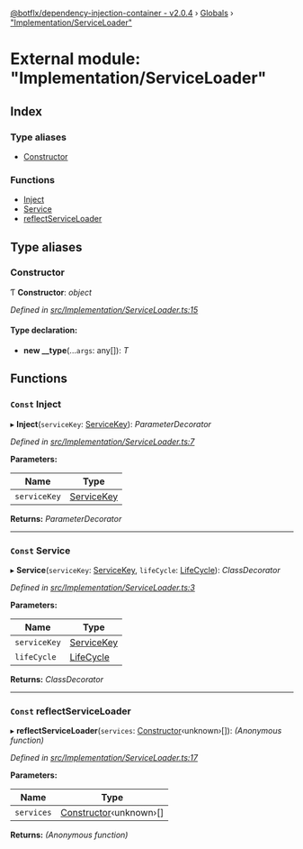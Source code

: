 [@botflx/dependency-injection-container - v2.0.4](../README.md) › [Globals](../globals.md) › ["Implementation/ServiceLoader"](_implementation_serviceloader_.md)

# External module: "Implementation/ServiceLoader"

## Index

### Type aliases

* [Constructor](_implementation_serviceloader_.md#constructor)

### Functions

* [Inject](_implementation_serviceloader_.md#const-inject)
* [Service](_implementation_serviceloader_.md#const-service)
* [reflectServiceLoader](_implementation_serviceloader_.md#const-reflectserviceloader)

## Type aliases

###  Constructor

Ƭ **Constructor**: *object*

*Defined in [src/Implementation/ServiceLoader.ts:15](https://github.com/botflux/dependency-injection-container/blob/aff9924/packages/DIContainer/src/Implementation/ServiceLoader.ts#L15)*

#### Type declaration:

* **new __type**(...`args`: any[]): *T*

## Functions

### `Const` Inject

▸ **Inject**(`serviceKey`: [ServiceKey](_interfaces_.md#servicekey)): *ParameterDecorator*

*Defined in [src/Implementation/ServiceLoader.ts:7](https://github.com/botflux/dependency-injection-container/blob/aff9924/packages/DIContainer/src/Implementation/ServiceLoader.ts#L7)*

**Parameters:**

Name | Type |
------ | ------ |
`serviceKey` | [ServiceKey](_interfaces_.md#servicekey) |

**Returns:** *ParameterDecorator*

___

### `Const` Service

▸ **Service**(`serviceKey`: [ServiceKey](_interfaces_.md#servicekey), `lifeCycle`: [LifeCycle](../enums/_interfaces_.lifecycle.md)): *ClassDecorator*

*Defined in [src/Implementation/ServiceLoader.ts:3](https://github.com/botflux/dependency-injection-container/blob/aff9924/packages/DIContainer/src/Implementation/ServiceLoader.ts#L3)*

**Parameters:**

Name | Type |
------ | ------ |
`serviceKey` | [ServiceKey](_interfaces_.md#servicekey) |
`lifeCycle` | [LifeCycle](../enums/_interfaces_.lifecycle.md) |

**Returns:** *ClassDecorator*

___

### `Const` reflectServiceLoader

▸ **reflectServiceLoader**(`services`: [Constructor](_implementation_serviceloader_.md#constructor)‹unknown›[]): *(Anonymous function)*

*Defined in [src/Implementation/ServiceLoader.ts:17](https://github.com/botflux/dependency-injection-container/blob/aff9924/packages/DIContainer/src/Implementation/ServiceLoader.ts#L17)*

**Parameters:**

Name | Type |
------ | ------ |
`services` | [Constructor](_implementation_serviceloader_.md#constructor)‹unknown›[] |

**Returns:** *(Anonymous function)*
